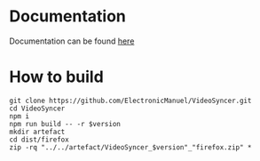 # Documentation
Documentation can be found [here](https://vsync.ch/doc/)

# How to build
```shell
git clone https://github.com/ElectronicManuel/VideoSyncer.git
cd VideoSyncer
npm i
npm run build -- -r $version
mkdir artefact
cd dist/firefox
zip -rq "../../artefact/VideoSyncer_$version"_"firefox.zip" *
```